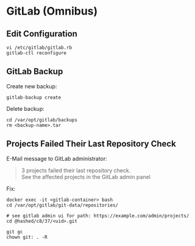 # GitLab (Omnibus)

## Edit Configuration

```shell
vi /etc/gitlab/gitlab.rb
gitlab-ctl reconfigure
```

## GitLab Backup

Create new backup:

```shell
gitlab-backup create
```

Delete backup:

```shell
cd /var/opt/gitlab/backups
rm <backup-name>.tar
```

## Projects Failed Their Last Repository Check

E-Mail message to GitLab administrator:

> 3 projects failed their last repository check.  
> See the affected projects in the GitLab admin panel

Fix:

```shell
docker exec -it <gitlab-container> bash
cd /var/opt/gitlab/git-data/repositories/

# see gitlab admin ui for path: https://example.com/admin/projects/
cd @hashed/c8/37/<uid>.git

git gc
chown git: . -R
```
